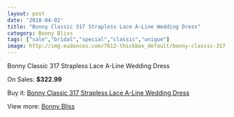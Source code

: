 ```yaml
---
layout: post
date: '2018-04-02'
title: "Bonny Classic 317 Strapless Lace A-Line Wedding Dress"
category: Bonny Bliss
tags: ["sale","bridal","special","classic","unique"]
image: http://img.eudances.com/7612-thickbox_default/bonny-classic-317-strapless-lace-a-line-wedding-dress.jpg
---
```

Bonny Classic 317 Strapless Lace A-Line Wedding Dress

On Sales: **$322.99**
<a href="https://www.eudances.com/en/bonny-bliss/2696-bonny-classic-317-strapless-lace-a-line-wedding-dress.html"><amp-img layout="responsive" width="600" height="600" src="//img.eudances.com/7612-thickbox_default/bonny-classic-317-strapless-lace-a-line-wedding-dress.jpg" alt="Bonny Classic 317 Strapless Lace A-Line Wedding Dress 0" /></a>
<a href="https://www.eudances.com/en/bonny-bliss/2696-bonny-classic-317-strapless-lace-a-line-wedding-dress.html"><amp-img layout="responsive" width="600" height="600" src="//img.eudances.com/7614-thickbox_default/bonny-classic-317-strapless-lace-a-line-wedding-dress.jpg" alt="Bonny Classic 317 Strapless Lace A-Line Wedding Dress 1" /></a>
<a href="https://www.eudances.com/en/bonny-bliss/2696-bonny-classic-317-strapless-lace-a-line-wedding-dress.html"><amp-img layout="responsive" width="600" height="600" src="//img.eudances.com/7613-thickbox_default/bonny-classic-317-strapless-lace-a-line-wedding-dress.jpg" alt="Bonny Classic 317 Strapless Lace A-Line Wedding Dress 2" /></a>

Buy it: [Bonny Classic 317 Strapless Lace A-Line Wedding Dress](https://www.eudances.com/en/bonny-bliss/2696-bonny-classic-317-strapless-lace-a-line-wedding-dress.html "Bonny Classic 317 Strapless Lace A-Line Wedding Dress")

View more: [Bonny Bliss](https://www.eudances.com/en/40-bonny-bliss "Bonny Bliss")